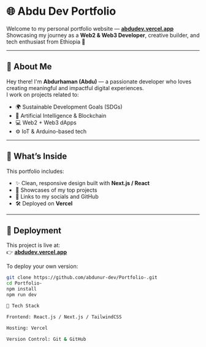# 🌐 Abdu Dev Portfolio

Welcome to my personal portfolio website — **[abdudev.vercel.app](https://abdudev.vercel.app/)**  
Showcasing my journey as a **Web2 & Web3 Developer**, creative builder, and tech enthusiast from Ethiopia 🚀  

---

## 🧠 About Me
Hey there! I'm **Abdurhaman (Abdu)** — a passionate developer who loves creating meaningful and impactful digital experiences.  
I work on projects related to:
- 🌍 Sustainable Development Goals (SDGs)
- 🤖 Artificial Intelligence & Blockchain
- 💻 Web2 + Web3 dApps
- ⚙️ IoT & Arduino-based tech

---

## 💼 What’s Inside
This portfolio includes:
- ✨ Clean, responsive design built with **Next.js / React**
- 🧩 Showcases of my top projects
- 🌙 Links to my socials and GitHub
- 🛠️ Deployed on **Vercel**

---

## 🚀 Deployment
This project is live at:  
👉 **[abdudev.vercel.app](https://abdudev.vercel.app/)**

To deploy your own version:
```bash
git clone https://github.com/abdunur-dev/Portfolio-.git
cd Portfolio-
npm install
npm run dev

🧰 Tech Stack

Frontend: React.js / Next.js / TailwindCSS

Hosting: Vercel

Version Control: Git & GitHub
